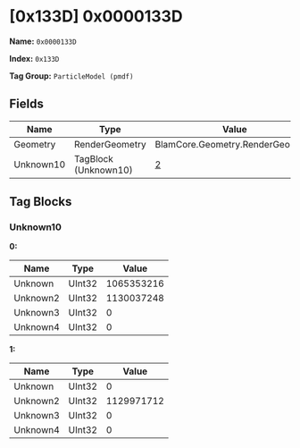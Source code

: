 # [0x133D] 0x0000133D

**Name:** ```0x0000133D```

**Index:** ```0x133D```

**Tag Group:** ```ParticleModel (pmdf)```

## Fields

Name	| Type	| Value
---	|---	|---	|
Geometry	|RenderGeometry	|BlamCore.Geometry.RenderGeometry
Unknown10	|TagBlock (Unknown10)	|[2](#unknown10)


## Tag Blocks

### Unknown10

**0:**

Name	| Type	| Value
---	|---	|---	|
Unknown	|UInt32	|1065353216
Unknown2	|UInt32	|1130037248
Unknown3	|UInt32	|0
Unknown4	|UInt32	|0


**1:**

Name	| Type	| Value
---	|---	|---	|
Unknown	|UInt32	|0
Unknown2	|UInt32	|1129971712
Unknown3	|UInt32	|0
Unknown4	|UInt32	|0


